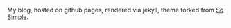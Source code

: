My blog, hosted on github pages, rendered via jekyll, theme forked from [So Simple](https://github.com/mmistakes/so-simple-theme).
